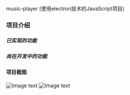 music-player (使用electron技术的JavaScript项目)

### 项目介绍



##### 已实现的功能


##### 尚在开发中的功能


#### 项目截图
![Image text](http://wx1.sinaimg.cn/large/77b25649gy1fv3u5rmggrj20ce0iqgon.jpg)
![Image text](http://wx3.sinaimg.cn/large/77b25649gy1fv3yvh9b4ag20a70h8jym.gif
)
